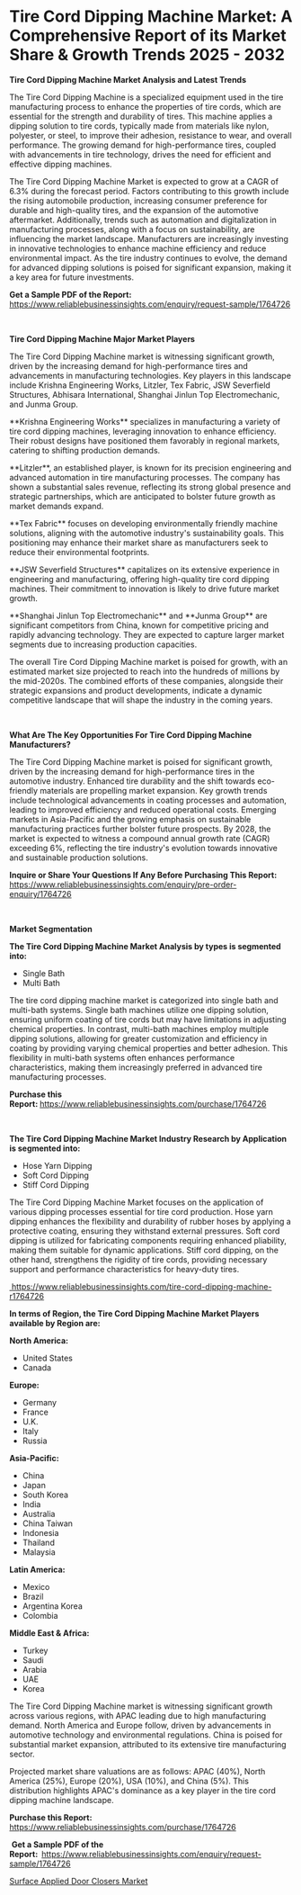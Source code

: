 <p><h1>Tire Cord Dipping Machine Market: A Comprehensive Report of its Market Share & Growth Trends 2025 - 2032</h1></p><p><strong>Tire Cord Dipping Machine Market Analysis and Latest Trends</strong></p>
<p><p>The Tire Cord Dipping Machine is a specialized equipment used in the tire manufacturing process to enhance the properties of tire cords, which are essential for the strength and durability of tires. This machine applies a dipping solution to tire cords, typically made from materials like nylon, polyester, or steel, to improve their adhesion, resistance to wear, and overall performance. The growing demand for high-performance tires, coupled with advancements in tire technology, drives the need for efficient and effective dipping machines.</p><p>The Tire Cord Dipping Machine Market is expected to grow at a CAGR of 6.3% during the forecast period. Factors contributing to this growth include the rising automobile production, increasing consumer preference for durable and high-quality tires, and the expansion of the automotive aftermarket. Additionally, trends such as automation and digitalization in manufacturing processes, along with a focus on sustainability, are influencing the market landscape. Manufacturers are increasingly investing in innovative technologies to enhance machine efficiency and reduce environmental impact. As the tire industry continues to evolve, the demand for advanced dipping solutions is poised for significant expansion, making it a key area for future investments.</p></p>
<p><strong>Get a Sample PDF of the Report:&nbsp;</strong> <a href="https://www.reliablebusinessinsights.com/enquiry/request-sample/1764726?utm_campaign=3455&utm_medium=2&utm_source=Github&utm_content=ia&utm_term=11042025&utm_id=tire-cord-dipping-machine">https://www.reliablebusinessinsights.com/enquiry/request-sample/1764726</a></p>
<p>&nbsp;</p>
<p><strong>Tire Cord Dipping Machine Major Market Players</strong></p>
<p><p>The Tire Cord Dipping Machine market is witnessing significant growth, driven by the increasing demand for high-performance tires and advancements in manufacturing technologies. Key players in this landscape include Krishna Engineering Works, Litzler, Tex Fabric, JSW Severfield Structures, Abhisara International, Shanghai Jinlun Top Electromechanic, and Junma Group.</p><p>**Krishna Engineering Works** specializes in manufacturing a variety of tire cord dipping machines, leveraging innovation to enhance efficiency. Their robust designs have positioned them favorably in regional markets, catering to shifting production demands.</p><p>**Litzler**, an established player, is known for its precision engineering and advanced automation in tire manufacturing processes. The company has shown a substantial sales revenue, reflecting its strong global presence and strategic partnerships, which are anticipated to bolster future growth as market demands expand.</p><p>**Tex Fabric** focuses on developing environmentally friendly machine solutions, aligning with the automotive industry's sustainability goals. This positioning may enhance their market share as manufacturers seek to reduce their environmental footprints.</p><p>**JSW Severfield Structures** capitalizes on its extensive experience in engineering and manufacturing, offering high-quality tire cord dipping machines. Their commitment to innovation is likely to drive future market growth.</p><p>**Shanghai Jinlun Top Electromechanic** and **Junma Group** are significant competitors from China, known for competitive pricing and rapidly advancing technology. They are expected to capture larger market segments due to increasing production capacities.</p><p>The overall Tire Cord Dipping Machine market is poised for growth, with an estimated market size projected to reach into the hundreds of millions by the mid-2020s. The combined efforts of these companies, alongside their strategic expansions and product developments, indicate a dynamic competitive landscape that will shape the industry in the coming years.</p></p>
<p>&nbsp;</p>
<p><strong>What Are The Key Opportunities For Tire Cord Dipping Machine Manufacturers?</strong></p>
<p><p>The Tire Cord Dipping Machine market is poised for significant growth, driven by the increasing demand for high-performance tires in the automotive industry. Enhanced tire durability and the shift towards eco-friendly materials are propelling market expansion. Key growth trends include technological advancements in coating processes and automation, leading to improved efficiency and reduced operational costs. Emerging markets in Asia-Pacific and the growing emphasis on sustainable manufacturing practices further bolster future prospects. By 2028, the market is expected to witness a compound annual growth rate (CAGR) exceeding 6%, reflecting the tire industry's evolution towards innovative and sustainable production solutions.</p></p>
<p><strong>Inquire or Share Your Questions If Any Before Purchasing This Report:</strong> <a href="https://www.reliablebusinessinsights.com/enquiry/pre-order-enquiry/1764726?utm_campaign=3455&utm_medium=2&utm_source=Github&utm_content=ia&utm_term=11042025&utm_id=tire-cord-dipping-machine">https://www.reliablebusinessinsights.com/enquiry/pre-order-enquiry/1764726</a></p>
<p>&nbsp;</p>
<p><strong>Market Segmentation</strong></p>
<p><strong>The Tire Cord Dipping Machine Market Analysis by types is segmented into:</strong></p>
<p><ul><li>Single Bath</li><li>Multi Bath</li></ul></p>
<p><p>The tire cord dipping machine market is categorized into single bath and multi-bath systems. Single bath machines utilize one dipping solution, ensuring uniform coating of tire cords but may have limitations in adjusting chemical properties. In contrast, multi-bath machines employ multiple dipping solutions, allowing for greater customization and efficiency in coating by providing varying chemical properties and better adhesion. This flexibility in multi-bath systems often enhances performance characteristics, making them increasingly preferred in advanced tire manufacturing processes.</p></p>
<p><strong>Purchase this Report:&nbsp;</strong><a href="https://www.reliablebusinessinsights.com/purchase/1764726?utm_campaign=3455&utm_medium=2&utm_source=Github&utm_content=ia&utm_term=11042025&utm_id=tire-cord-dipping-machine">https://www.reliablebusinessinsights.com/purchase/1764726</a></p>
<p>&nbsp;</p>
<p><strong>The Tire Cord Dipping Machine Market Industry Research by Application is segmented into:</strong></p>
<p><ul><li>Hose Yarn Dipping</li><li>Soft Cord Dipping</li><li>Stiff Cord Dipping</li></ul></p>
<p><p>The Tire Cord Dipping Machine Market focuses on the application of various dipping processes essential for tire cord production. Hose yarn dipping enhances the flexibility and durability of rubber hoses by applying a protective coating, ensuring they withstand external pressures. Soft cord dipping is utilized for fabricating components requiring enhanced pliability, making them suitable for dynamic applications. Stiff cord dipping, on the other hand, strengthens the rigidity of tire cords, providing necessary support and performance characteristics for heavy-duty tires.</p></p>
<p><a href="https://www.reliablebusinessinsights.com/tire-cord-dipping-machine-r1764726?utm_campaign=3455&utm_medium=2&utm_source=Github&utm_content=ia&utm_term=11042025&utm_id=tire-cord-dipping-machine">&nbsp;https://www.reliablebusinessinsights.com/tire-cord-dipping-machine-r1764726</a></p>
<p><strong>In terms of Region, the Tire Cord Dipping Machine Market Players available by Region are:</strong></p>
<p>
    <p> <strong> North America: </strong>
        <ul>
            <li>United States</li>
            <li>Canada</li>
        </ul>
        </p> 
    <p> <strong> Europe: </strong>
        <ul>
            <li>Germany</li>
            <li>France</li>
            <li>U.K.</li>
            <li>Italy</li>
            <li>Russia</li>
        </ul>
        </p> 
    <p> <strong> Asia-Pacific: </strong>
        <ul>
            <li>China</li>
            <li>Japan</li>
            <li>South Korea</li>
            <li>India</li>
            <li>Australia</li>
            <li>China Taiwan</li>
            <li>Indonesia</li>
            <li>Thailand</li>
            <li>Malaysia</li>
        </ul>
        </p> 
    <p> <strong> Latin America: </strong>
        <ul>
            <li>Mexico</li>
            <li>Brazil</li>
            <li>Argentina Korea</li>
            <li>Colombia</li>
        </ul>
        </p> 
    <p> <strong> Middle East & Africa: </strong>
        <ul>
            <li>Turkey</li>
            <li>Saudi</li>
            <li>Arabia</li>
            <li>UAE</li>
            <li>Korea</li>
        </ul>
    </p>
    </p>
<p><p>The Tire Cord Dipping Machine market is witnessing significant growth across various regions, with APAC leading due to high manufacturing demand. North America and Europe follow, driven by advancements in automotive technology and environmental regulations. China is poised for substantial market expansion, attributed to its extensive tire manufacturing sector. </p><p>Projected market share valuations are as follows: APAC (40%), North America (25%), Europe (20%), USA (10%), and China (5%). This distribution highlights APAC's dominance as a key player in the tire cord dipping machine landscape.</p></p>
<p><strong>Purchase this Report: </strong><a href="https://www.reliablebusinessinsights.com/purchase/1764726?utm_campaign=3455&utm_medium=2&utm_source=Github&utm_content=ia&utm_term=11042025&utm_id=tire-cord-dipping-machine">https://www.reliablebusinessinsights.com/purchase/1764726</a></p>
<p>&nbsp;<strong>Get a Sample PDF of the Report:&nbsp;&nbsp;</strong><a href="https://www.reliablebusinessinsights.com/enquiry/request-sample/1764726?utm_campaign=3455&utm_medium=2&utm_source=Github&utm_content=ia&utm_term=11042025&utm_id=tire-cord-dipping-machine">https://www.reliablebusinessinsights.com/enquiry/request-sample/1764726</a></p>
<p><strong></strong></p>
<p><p><a href="https://github.com/rahu1506/Market-Research-Report-List-7/blob/main/surface-applied-door-closers-market.md?utm_campaign=3455&utm_medium=2&utm_source=Github&utm_content=ia&utm_term=11042025&utm_id=tire-cord-dipping-machine">Surface Applied Door Closers Market</a></p></p>